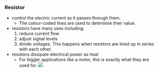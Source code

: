 
### Resistor
- control the electric current as it passes through them. 
	- The colour-coded lines are used to determine their value.
- resistors have many uses including: 
	1. reduce current flow
	2. adjust signal levels
	3. divide voltages. This happens when resistors are lined up in series with each other. 
- resistors dissipate electrical power as heat
	- For bigger applications like a motor, this is exactly what they are used for.
![](/assets/images/2021-03-22-22-24-31.png)
